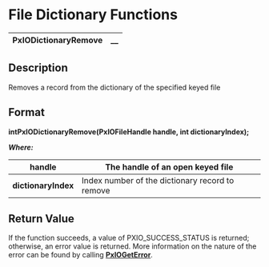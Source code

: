# File Dictionary Functions 

**PxIODictionaryRemove** |  **__**  
---|---  
  
## Description

Removes a record from the dictionary of the specified keyed file

## Format

**intPxIODictionaryRemove(PxIOFileHandle handle, int dictionaryIndex);**

**_Where:_**

**handle** |  The handle of an open keyed file  
---|---  
**dictionaryIndex** |  Index number of the dictionary record to remove  
  
## Return Value

If the function succeeds, a value of PXIO_SUCCESS_STATUS is returned; otherwise, an error value is returned. More information on the nature of the error can be found by calling **[PxIOGetError](../Error%20Functions/PxIOGetError.md)**.

